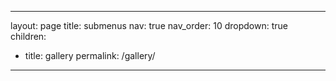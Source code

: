 ---
layout: page
title: submenus
nav: true
nav_order: 10
dropdown: true
 children:
  - title: gallery
    permalink: /gallery/
  ---
